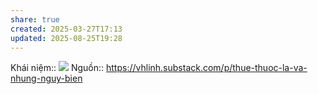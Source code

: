 ```yaml
---
share: true
created: 2025-03-27T17:13
updated: 2025-08-25T19:28
---
```

Khái niệm:: 
![](https://substackcdn.com/image/fetch/$s_!NBJw!,w_848,c_limit,f_webp,q_auto:good,fl_progressive:steep/https%3A%2F%2Fsubstack-post-media.s3.amazonaws.com%2Fpublic%2Fimages%2F8ca15b77-c85a-4228-9677-83b76d9388c0_1572x379.png) 
Nguồn:: https://vhlinh.substack.com/p/thue-thuoc-la-va-nhung-nguy-bien
